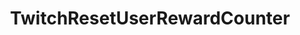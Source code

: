 ---
name: TwitchResetUserRewardCounter
title: TwitchResetUserRewardCounter
description: Reset user reward counters for the specified reward id and user Id
parameters:
  - name: rewardId
    import: twitch/rewards/id
example: |
    using System;
    public class CPHInline
    {
        public bool Execute()
        {
            //Define reward id you want to reset user counter of
            string rewardId = "4fcc2d13-9bcf-4c18-9d91-821a15f4b6e5";
            //Get user id of current user id
            CPH.TryGetArg("userId",out string userId);

            CPH.TwitchResetUserRewardCounter(rewardId, userId);
            return true;
        }
    }
---